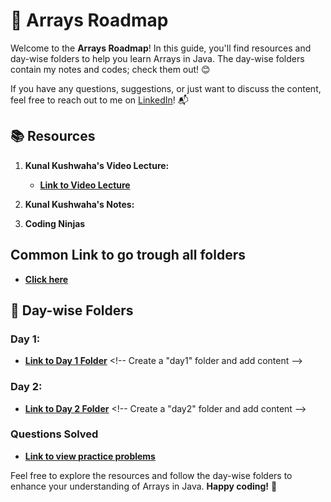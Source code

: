 # 🚀 **Arrays Roadmap**

Welcome to the **Arrays Roadmap**! In this guide, you'll find resources and day-wise folders to help you learn Arrays in Java. The day-wise folders contain my notes and codes; check them out! 😊

If you have any questions, suggestions, or just want to discuss the content, feel free to reach out to me on [LinkedIn](https://www.linkedin.com/in/pragni-naik-86b82b24b/)! 📬

## 📚 **Resources**

1. **Kunal Kushwaha's Video Lecture:**
   - [**Link to Video Lecture**](https://youtube.com/playlist?list=PL9gnSGHSqcno1G3XjUbwzXHL8_EttOuKk&si=IKrPZs_zZmd0lPiA](https://youtu.be/n60Dn0UsbEk?si=HmQQGS6tQl0h7zMZ))  

2. **Kunal Kushwaha's Notes:**
   
3. **Coding Ninjas**

## **Common Link to go trough all folders**
   - [**Click here**]([https://github.com/Pragni24/Pragni-Naik/tree/15b75ec1e971d9e5c67a7f9b57f69cfdc5ed9713/OOP%206%20Days%20Challenge](https://github.com/Pragni24/Pragni-Naik/tree/047715094c48183950c806b3b2f816345b5e6af5/Arrays))

## 📂 **Day-wise Folders**

### **Day 1:** 
   - [**Link to Day 1 Folder**](https://github.com/Pragni24/Pragni-Naik/tree/54ade397914489c9a05263ff85078548b412ed38/OOP%206%20Days%20Challenge/Day%201](https://github.com/Pragni24/Pragni-Naik/tree/047715094c48183950c806b3b2f816345b5e6af5/Arrays/Day1))  <!-- Create a "day1" folder and add content -->

### **Day 2:** 
   - [**Link to Day 2 Folder**](https://github.com/Pragni24/Pragni-Naik/tree/54ade397914489c9a05263ff85078548b412ed38/OOP%206%20Days%20Challenge/Day2](https://github.com/Pragni24/Pragni-Naik/tree/047715094c48183950c806b3b2f816345b5e6af5/Arrays/Day2))  <!-- Create a "day2" folder and add content -->

### **Questions Solved**
   - [**Link to view practice problems**](https://github.com/Pragni24/Pragni-Naik/blob/047715094c48183950c806b3b2f816345b5e6af5/Arrays/QuestionsSolved.md)

Feel free to explore the resources and follow the day-wise folders to enhance your understanding of Arrays in Java. **Happy coding!** 🎉
